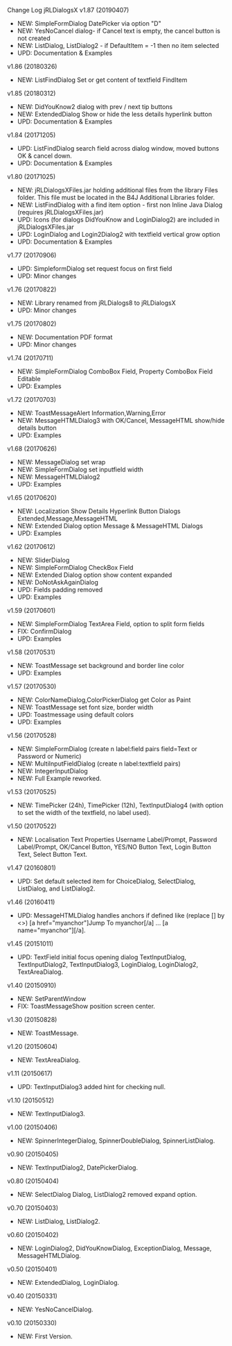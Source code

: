 Change Log jRLDialogsX
v1.87 (20190407)
* NEW: SimpleFormDialog DatePicker via option "D"
* NEW: YesNoCancel dialog- if Cancel text is empty, the cancel button is not created
* NEW: ListDialog, ListDialog2  - if DefaultItem = -1 then no item selected
* UPD: Documentation & Examples

v1.86 (20180326)
* NEW: ListFindDialog Set or get content of textfield FindItem

v1.85 (20180312)
* NEW: DidYouKnow2 dialog with prev / next tip buttons
* NEW: ExtendedDialog Show or hide the less details hyperlink button
* UPD: Documentation & Examples

v1.84 (20171205)
* UPD: ListFindDialog search field across dialog window, moved buttons OK & cancel down.
* UPD: Documentation & Examples

v1.80 (20171025)
* NEW: jRLDialogsXFiles.jar holding additional files from the library Files folder. This file must be located in the B4J Additional Libraries folder.
* NEW: ListFindDialog with a find item option - first non Inline Java Dialog (requires jRLDialogsXFiles.jar)
* UPD: Icons (for dialogs DidYouKnow and LoginDialog2) are included in jRLDialogsXFiles.jar
* UPD: LoginDialog and Login2Dialog2 with textfield vertical grow option
* UPD: Documentation & Examples

v1.77 (20170906)
* UPD: SimpleformDialog set request focus on first field
* UPD: Minor changes

v1.76 (20170822)
* NEW: Library renamed from jRLDialogs8 to jRLDialogsX
* UPD: Minor changes

v1.75 (20170802)
* NEW: Documentation PDF format
* UPD: Minor changes

v1.74 (20170711)
* NEW: SimpleFormDialog ComboBox Field, Property ComboBox Field Editable
* UPD: Examples

v1.72 (20170703)
* NEW: ToastMessageAlert Information,Warning,Error
* NEW: MessageHTMLDialog3 with OK/Cancel, MessageHTML show/hide details button
* UPD: Examples

v1.68 (20170626)
* NEW: MessageDialog set wrap
* NEW: SimpleFormDialog set inputfield width
* NEW: MessageHTMLDialog2
* UPD: Examples

v1.65 (20170620)
* NEW: Localization Show Details Hyperlink Button Dialogs Extended,Message,MessageHTML
* NEW: Extended Dialog option Message & MessageHTML Dialogs
* UPD: Examples

v1.62 (20170612)
* NEW: SliderDialog
* NEW: SimpleFormDialog CheckBox Field
* NEW: Extended Dialog option show content expanded
* NEW: DoNotAskAgainDialog
* UPD: Fields padding removed
* UPD: Examples

v1.59 (20170601)
* NEW: SimpleFormDialog TextArea Field, option to split form fields
* FIX: ConfirmDialog
* UPD: Examples

v1.58 (20170531)
* NEW: ToastMessage set background and border line color
* UPD: Examples

v1.57 (20170530)
* NEW: ColorNameDialog,ColorPickerDialog get Color as Paint
* NEW: ToastMessage set font size, border width
* UPD: Toastmessage using default colors
* UPD: Examples

v1.56 (20170528)
* NEW: SimpleFormDialog (create n label:field pairs field=Text or Password or Numeric)
* NEW: MultiInputFieldDialog (create n label:textfield pairs)
* NEW: IntegerInputDialog
* NEW: Full Example reworked.

v1.53 (20170525)
* NEW: TimePicker (24h), TimePicker (12h), TextInputDialog4 (with option to set the width of the textfield, no label used).

v1.50 (20170522)
* NEW: Localisation Text Properties Username Label/Prompt, Password Label/Prompt, OK/Cancel Button, YES/NO Button Text, Login Button Text, Select Button Text.

v1.47 (20160801)
* UPD: Set default selected item for ChoiceDialog, SelectDialog, ListDialog, and ListDialog2.

v1.46 (20160411)
* UPD: MessageHTMLDialog handles anchors if defined like (replace [] by <>) [a href="myanchor"]Jump To myanchor[/a] ... [a name="myanchor"][/a].

v1.45 (20151011)
* UPD: TextField initial focus opening dialog TextInputDialog, TextInputDialog2, TextInputDialog3, LoginDialog, LoginDialog2, TextAreaDialog.

v1.40 (20150910)
* NEW: SetParentWindow
* FIX: ToastMessageShow position screen center.

v1.30 (20150828)
* NEW: ToastMessage.

v1.20 (20150604)
* NEW: TextAreaDialog.

v1.11 (20150617)
* UPD: TextInputDialog3 added hint for checking null.

v1.10 (20150512)
* NEW: TextInputDialog3.

v1.00 (20150406)
* NEW: SpinnerIntegerDialog, SpinnerDoubleDialog, SpinnerListDialog.

v0.90 (20150405)
* NEW: TextInputDialog2, DatePickerDialog.

v0.80 (20150404)
* NEW: SelectDialog
Dialog, ListDialog2 removed expand option.

v0.70 (20150403)
* NEW: ListDialog, ListDialog2.

v0.60 (20150402)
* NEW: LoginDialog2, DidYouKnowDialog, ExceptionDialog, Message, MessageHTMLDialog.

v0.50 (20150401)
* NEW: ExtendedDialog, LoginDialog.

v0.40 (20150331)
* NEW: YesNoCancelDialog.

v0.10 (20150330)
* NEW: First Version.
